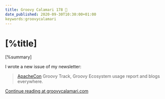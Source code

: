```yaml
---
title: Groovy Calamari 178 🔗
date_published: 2020-09-30T10:30:00+01:00 
keywords:groovycalamari
---
```


# [%title]

[%summary]

I wrote a new issue of my newsletter:

> [ApacheCon](https://apachecon.com/acna2020/) Groovy Track, Groovy Ecosystem usage report and blogs everywhere.

[Continue reading at groovycalamari.com](http://groovycalamari.com/issues/178)